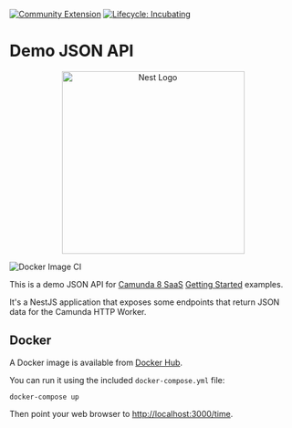 [![Community Extension](https://img.shields.io/badge/Community%20Extension-An%20open%20source%20community%20maintained%20project-FF4700)](https://github.com/camunda-community-hub/community)
[![Lifecycle: Incubating](https://img.shields.io/badge/Lifecycle-Incubating-blue)](https://github.com/Camunda-Community-Hub/community/blob/main/extension-lifecycle.md#incubating-)

# Demo JSON API

<p align="center">
  <a href="http://nestjs.com/" target="blank"><img src="https://nestjs.com/img/logo_text.svg" width="320" alt="Nest Logo" /></a>
</p>

![Docker Image CI](https://github.com/jwulf/camunda-cloud-demo-json-api/workflows/Docker%20Image%20CI/badge.svg)

This is a demo JSON API for [Camunda 8 SaaS](https://camunda.io) [Getting Started](https://github.com/jwulf/camunda-cloud-starter) examples.

It's a NestJS application that exposes some endpoints that return JSON data for the Camunda HTTP Worker.

## Docker

A Docker image is available from [Docker Hub](https://hub.docker.com/r/sitapati/camunda-cloud-demo-json-api/tags).

You can run it using the included `docker-compose.yml` file:

```
docker-compose up
```

Then point your web browser to [http://localhost:3000/time](http://localhost:3000/time).
